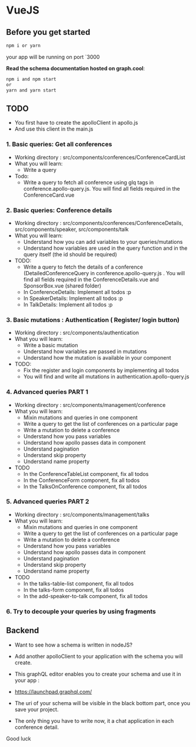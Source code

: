 # VueJS 

## Before you get started

```bash
npm i or yarn
```
your app will be running on port `3000

**Read the schema documentation hosted on graph.cool**:

```bash
npm i and npm start
or 
yarn and yarn start
```

## TODO
- You first have to create the apolloClient in apollo.js
- And use this client in the main.js


### 1. Basic queries: Get all conferences 
- Working directory : src/components/conferences/ConferenceCardList
- What you will learn:
  - Write a query
- Todo:
  - Write a query to fetch all conference using glq tags in conference.apollo-query.js. 
    You will find all fields required in the ConferenceCard.vue

### 2. Basic queries: Conference details
- Working directory : src/components/conferences/ConferenceDetails, src/components/speaker, src/components/talk
- What you will learn:
  - Understand how you can add variables to your queries/mutations 
  - Understand how variables are used in the query function and in the query itself
  (the id should be required)
- TODO:
  - Write a query to fetch the details of a conference (DetailedConferenceQuery
    in conference.apollo-query.js . You will find all fields required in the 
    ConferenceDetails.vue and SponsorBox.vue (shared folder)
  - In ConferenceDetails: Implement all todos :p
  - In SpeakerDetails: Implement all todos :p
  - In TalkDetails: Implement all todos :p

### 3. Basic mutations : Authentication ( Register/ login button)
- Working directory : src/components/authentication
- What you will learn:
  - Write a basic mutation
  - Understand how variables are passed in mutations
  - Understand how the mutation is available in your component
- TODO:
  - Fix the register and login components by implementing all todos
  - You will find and write all mutations in authentication.apollo-query.js
 
### 4. Advanced queries PART 1
- Working directory : src/components/management/conference
- What you will learn:
  - Mixin mutations and queries in one component
  - Write a query to get the list of conferences on a particular page
  - Write a mutation to delete a conference
  - Understand how you pass variables
  - Understand how apollo passes data in component
  - Understand pagination
  - Understand skip property
  - Understand name property
- TODO
  - In the ConferenceTableList component, fix all todos
  - In the ConferenceForm component, fix all todos
  - In the TalksOnConference component, fix all todos

### 5. Advanced queries PART 2
- Working directory : src/components/management/talks
- What you will learn:
  - Mixin mutations and queries in one component
  - Write a query to get the list of conferences on a particular page
  - Write a mutation to delete a conference
  - Understand how you pass variables
  - Understand how apollo passes data in component
  - Understand pagination
  - Understand skip property
  - Understand name property
- TODO
   - In the talks-table-list component, fix all todos
   - In the talks-form component, fix all todos
   - In the add-speaker-to-talk component, fix all todos


### 6. Try to decouple your queries by using fragments


## Backend

- Want to see how a schema is written in nodeJS?
- Add another apolloClient to your application with the schema you will create.
- This graphQL editor enables you to create your schema and use it in your app :
- https://launchpad.graphql.com/

- The uri of your schema will be visible in the black bottom part, once you save your project.

- The only thing you have to write now, it a chat application in each conference detail.

Good luck

